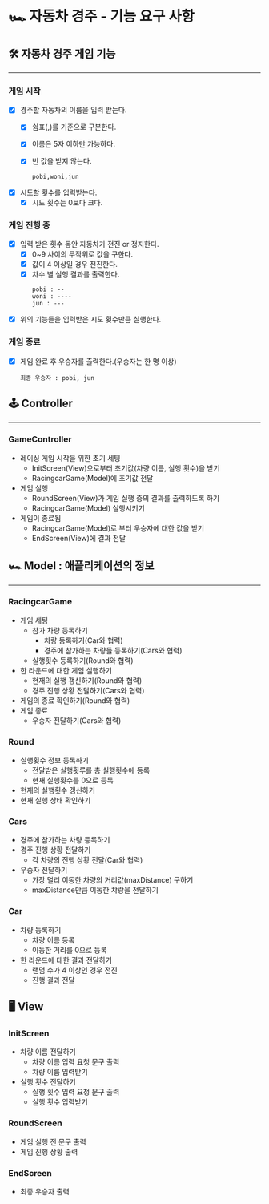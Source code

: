 # 🏎 자동차 경주 - 기능 요구 사항

## 🛠 자동차 경주 게임 기능

---

### 게임 시작
- [x] 경주할 자동차의 이름을 입력 받는다.
  - [x] 쉼표(,)를 기준으로 구분한다.
  - [x] 이름은 5자 이하만 가능하다.
  - [x] 빈 값을 받지 않는다.

      ```
     pobi,woni,jun
     ```

- [x] 시도할 횟수를 입력받는다.
  - [x] 시도 횟수는 0보다 크다.
### 게임 진행 중
- [x] 입력 받은 횟수 동안 자동차가 전진 or 정지한다.
  - [x] 0~9 사이의 무작위로 값을 구한다.
  - [x] 값이 4 이상일 경우 전진한다.
  - [x] 차수 별 실행 결과를 출력한다.
       ```
       pobi : -- 
       woni : ----
       jun : ---
       ```
- [x] 위의 기능들을 입력받은 시도 횟수만큼 실행한다.
### 게임 종료
- [x] 게임 완료 후 우승자를 출력한다.(우승자는 한 명 이상)
   ```
   최종 우승자 : pobi, jun
   ```

## 🕹 Controller

---

### GameController
- 레이싱 게임 시작을 위한 초기 세팅
  - InitScreen(View)으로부터 초기값(차량 이름, 실행 횟수)을 받기
  - RacingcarGame(Model)에 초기값 전달
- 게임 실행
  - RoundScreen(View)가 게임 실행 중의 결과를 출력하도록 하기
  - RacingcarGame(Model) 실행시키기
- 게임이 종료됨
  - RacingcarGame(Model)로 부터 우승자에 대한 값을 받기
  - EndScreen(View)에 결과 전달

## 🏎 Model : 애플리케이션의 정보

---

### RacingcarGame
- 게임 세팅
  - 참가 차량 등록하기
    - 차량 등록하기(Car와 협력)
    - 경주에 참가하는 차량들 등록하기(Cars와 협력)
  - 실행횟수 등록하기(Round와 협력)
- 한 라운드에 대한 게임 실행하기
  - 현재의 실행 갱신하기(Round와 협력)
  - 경주 진행 상황 전달하기(Cars와 협력)
- 게임의 종료 확인하기(Round와 협력)
- 게임 종료
  - 우승자 전달하기(Cars와 협력)
### Round
- 실행횟수 정보 등록하기
  - 전달받은 실행횟루를 총 실행횟수에 등록
  - 현재 실행횟수를 0으로 등록
- 현재의 실행횟수 갱신하기
- 현재 실행 상태 확인하기

### Cars
- 경주에 참가하는 차량 등록하기
- 경주 진행 상황 전달하기
  - 각 차량의 진행 상황 전달(Car와 협력)
- 우승자 전달하기
  - 가장 멀리 이동한 차량의 거리값(maxDistance) 구하기
  - maxDistance만큼 이동한 챠랑을 전달하기

### Car
- 차량 등록하기
  - 챠량 이름 등록
  - 이동한 거리를 0으로 등록
- 한 라운드에 대한 결과 전달하기
  - 랜덤 수가 4 이상인 경우 전진
  - 진행 결과 전달

## 🖥 View
### InitScreen
- 차량 이름 전달하기
  - 차량 이름 입력 요청 문구 출력
  - 차량 이름 입력받기
- 실행 횟수 전달하기
  - 실행 횟수 입력 요청 문구 출력
  - 실행 횟수 입력받기
### RoundScreen
- 게임 실행 전 문구 출력
- 게임 진행 상황 출력

### EndScreen
- 최종 우승자 출력


